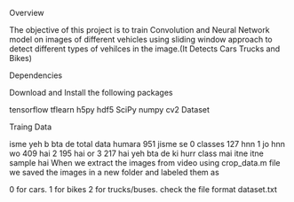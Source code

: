 Overview

The objective of this project is to train Convolution and Neural Network model on images of different vehicles using sliding window approach to detect different types of vehilces in the image.(It Detects Cars Trucks and Bikes)

Dependencies

Download and Install the following packages

tensorflow
tflearn
h5py
hdf5
SciPy
numpy
cv2
Dataset


Traing Data

isme yeh b bta de total data humara 951 jisme se 0 classes 127 hnn 1 jo hnn wo 409 hai 2 195 hai or 3 217 hai yeh bta de ki hurr class mai itne itne sample hai When we extract the images from video using crop_data.m file we saved the images in a new folder and labeled them as


0 for cars.
1 for bikes
2 for trucks/buses.
check the file format dataset.txt
